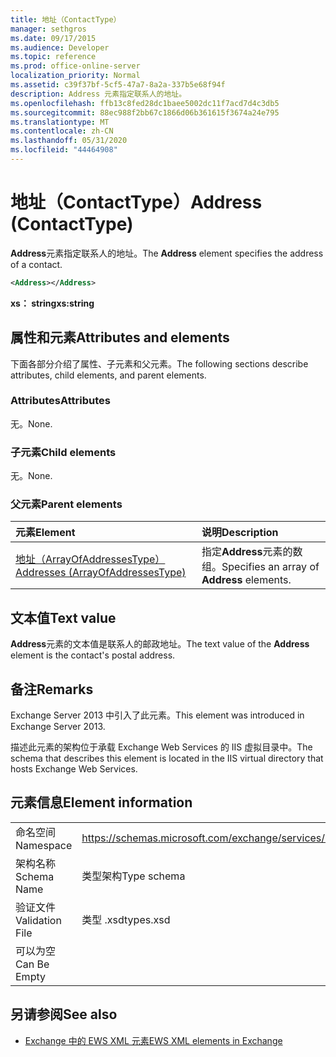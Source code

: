 ```yaml
---
title: 地址（ContactType）
manager: sethgros
ms.date: 09/17/2015
ms.audience: Developer
ms.topic: reference
ms.prod: office-online-server
localization_priority: Normal
ms.assetid: c39f37bf-5cf5-47a7-8a2a-337b5e68f94f
description: Address 元素指定联系人的地址。
ms.openlocfilehash: ffb13c8fed28dc1baee5002dc11f7acd7d4c3db5
ms.sourcegitcommit: 88ec988f2bb67c1866d06b361615f3674a24e795
ms.translationtype: MT
ms.contentlocale: zh-CN
ms.lasthandoff: 05/31/2020
ms.locfileid: "44464908"
---
```

# <a name="address-contacttype"></a><span data-ttu-id="2f4d7-103">地址（ContactType）</span><span class="sxs-lookup"><span data-stu-id="2f4d7-103">Address (ContactType)</span></span>

<span data-ttu-id="2f4d7-104">**Address**元素指定联系人的地址。</span><span class="sxs-lookup"><span data-stu-id="2f4d7-104">The **Address** element specifies the address of a contact.</span></span> 
  
```XML
<Address></Address>
```

 <span data-ttu-id="2f4d7-105">**xs： string**</span><span class="sxs-lookup"><span data-stu-id="2f4d7-105">**xs:string**</span></span>
## <a name="attributes-and-elements"></a><span data-ttu-id="2f4d7-106">属性和元素</span><span class="sxs-lookup"><span data-stu-id="2f4d7-106">Attributes and elements</span></span>

<span data-ttu-id="2f4d7-107">下面各部分介绍了属性、子元素和父元素。</span><span class="sxs-lookup"><span data-stu-id="2f4d7-107">The following sections describe attributes, child elements, and parent elements.</span></span>
  
### <a name="attributes"></a><span data-ttu-id="2f4d7-108">Attributes</span><span class="sxs-lookup"><span data-stu-id="2f4d7-108">Attributes</span></span>

<span data-ttu-id="2f4d7-109">无。</span><span class="sxs-lookup"><span data-stu-id="2f4d7-109">None.</span></span>
  
### <a name="child-elements"></a><span data-ttu-id="2f4d7-110">子元素</span><span class="sxs-lookup"><span data-stu-id="2f4d7-110">Child elements</span></span>

<span data-ttu-id="2f4d7-111">无。</span><span class="sxs-lookup"><span data-stu-id="2f4d7-111">None.</span></span>
  
### <a name="parent-elements"></a><span data-ttu-id="2f4d7-112">父元素</span><span class="sxs-lookup"><span data-stu-id="2f4d7-112">Parent elements</span></span>

|<span data-ttu-id="2f4d7-113">**元素**</span><span class="sxs-lookup"><span data-stu-id="2f4d7-113">**Element**</span></span>|<span data-ttu-id="2f4d7-114">**说明**</span><span class="sxs-lookup"><span data-stu-id="2f4d7-114">**Description**</span></span>|
|:-----|:-----|
|[<span data-ttu-id="2f4d7-115">地址（ArrayOfAddressesType）</span><span class="sxs-lookup"><span data-stu-id="2f4d7-115">Addresses (ArrayOfAddressesType)</span></span>](addresses-arrayofaddressestype.md) <br/> |<span data-ttu-id="2f4d7-116">指定**Address**元素的数组。</span><span class="sxs-lookup"><span data-stu-id="2f4d7-116">Specifies an array of **Address** elements.</span></span>  <br/> |
   
## <a name="text-value"></a><span data-ttu-id="2f4d7-117">文本值</span><span class="sxs-lookup"><span data-stu-id="2f4d7-117">Text value</span></span>

<span data-ttu-id="2f4d7-118">**Address**元素的文本值是联系人的邮政地址。</span><span class="sxs-lookup"><span data-stu-id="2f4d7-118">The text value of the **Address** element is the contact's postal address.</span></span> 
  
## <a name="remarks"></a><span data-ttu-id="2f4d7-119">备注</span><span class="sxs-lookup"><span data-stu-id="2f4d7-119">Remarks</span></span>

<span data-ttu-id="2f4d7-120">Exchange Server 2013 中引入了此元素。</span><span class="sxs-lookup"><span data-stu-id="2f4d7-120">This element was introduced in Exchange Server 2013.</span></span>
  
<span data-ttu-id="2f4d7-121">描述此元素的架构位于承载 Exchange Web Services 的 IIS 虚拟目录中。</span><span class="sxs-lookup"><span data-stu-id="2f4d7-121">The schema that describes this element is located in the IIS virtual directory that hosts Exchange Web Services.</span></span>
  
## <a name="element-information"></a><span data-ttu-id="2f4d7-122">元素信息</span><span class="sxs-lookup"><span data-stu-id="2f4d7-122">Element information</span></span>

|||
|:-----|:-----|
|<span data-ttu-id="2f4d7-123">命名空间</span><span class="sxs-lookup"><span data-stu-id="2f4d7-123">Namespace</span></span>  <br/> |https://schemas.microsoft.com/exchange/services/2006/types  <br/> |
|<span data-ttu-id="2f4d7-124">架构名称</span><span class="sxs-lookup"><span data-stu-id="2f4d7-124">Schema Name</span></span>  <br/> |<span data-ttu-id="2f4d7-125">类型架构</span><span class="sxs-lookup"><span data-stu-id="2f4d7-125">Type schema</span></span>  <br/> |
|<span data-ttu-id="2f4d7-126">验证文件</span><span class="sxs-lookup"><span data-stu-id="2f4d7-126">Validation File</span></span>  <br/> |<span data-ttu-id="2f4d7-127">类型 .xsd</span><span class="sxs-lookup"><span data-stu-id="2f4d7-127">types.xsd</span></span>  <br/> |
|<span data-ttu-id="2f4d7-128">可以为空</span><span class="sxs-lookup"><span data-stu-id="2f4d7-128">Can Be Empty</span></span>  <br/> ||
   
## <a name="see-also"></a><span data-ttu-id="2f4d7-129">另请参阅</span><span class="sxs-lookup"><span data-stu-id="2f4d7-129">See also</span></span>

- [<span data-ttu-id="2f4d7-130">Exchange 中的 EWS XML 元素</span><span class="sxs-lookup"><span data-stu-id="2f4d7-130">EWS XML elements in Exchange</span></span>](ews-xml-elements-in-exchange.md)

